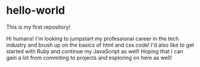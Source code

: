# hello-world
This is my first repository!

Hi humans! 
I'm looking to jumpstart my professional career in the tech industry and brush up on the basics of html and css code!
I'd also like to get started with Ruby and continue my JavaScript as well!
Hoping that I can gain a lot from commiting to projects and esploring on here as well!
